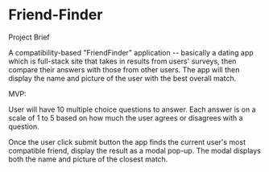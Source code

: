 # Friend-Finder

Project Brief

A compatibility-based "FriendFinder" application -- basically a dating app which is full-stack site that takes in results from users' surveys, then compare their answers with those from other users. The app will then display the name and picture of the user with the best overall match.

MVP:

User will have 10 multiple choice questions to answer. Each answer is on a scale of 1 to 5 based on how much the user agrees or disagrees with a question.

Once the user click submit button the app finds the current user's most compatible friend, display the result as a modal pop-up. The modal displays both the name and picture of the closest match.